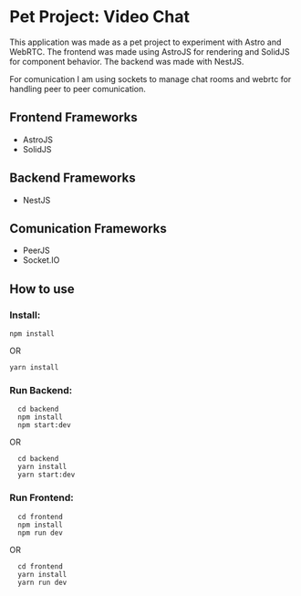 # Pet Project: Video Chat

This application was made as a pet project to experiment with Astro and WebRTC.
The frontend was made using AstroJS for rendering and SolidJS for component behavior.
The backend was made with NestJS.

For comunication I am using sockets to manage chat rooms and webrtc for handling peer to peer comunication.

## Frontend Frameworks
- AstroJS
- SolidJS

## Backend Frameworks
- NestJS

## Comunication Frameworks
- PeerJS
- Socket.IO

## How to use

### Install:
`npm install`

OR

`yarn install`

### Run Backend:
```
  cd backend
  npm install
  npm start:dev
```

OR

```
  cd backend
  yarn install
  yarn start:dev
```

### Run Frontend:
```
  cd frontend
  npm install
  npm run dev
```

OR

```
  cd frontend
  yarn install
  yarn run dev
```
